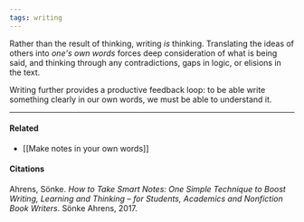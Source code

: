 ```yaml
---
tags: writing
---
```


Rather than the result of thinking, writing _is_ thinking. Translating the ideas of others into _one's own words_ forces deep consideration of what is being said, and thinking through any contradictions, gaps in logic, or elisions in the text.

Writing further provides a productive feedback loop: to be able write something clearly in our own words, we must be able to understand it.

---

#### Related

- [[Make notes in your own words]]

#### Citations

Ahrens, Sönke. _How to Take Smart Notes: One Simple Technique to Boost Writing, Learning and Thinking – for Students, Academics and Nonfiction Book Writers_. Sönke Ahrens, 2017.
